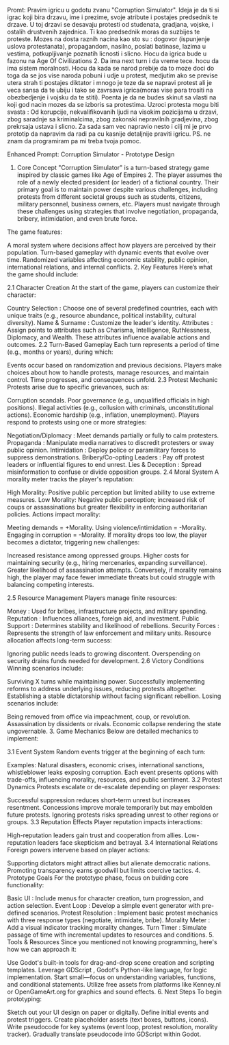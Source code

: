 Promt: Pravim igricu u godotu zvanu "Corruption Simulator". Ideja je da ti si igrac koji bira drzavu, ime i prezime, svoje atribute i postajes predsednik te drzave. U toj drzavi se desavaju protesti od studenata, gradjana, vojske, i ostalih drustvenih zajednica. Ti kao predsednik moras da suzbijes te proteste. Mozes na dosta raznih nacina kao sto su : dogovor (ispunjenje uslova protestanata), propagandom, nasilno, poslati batinase, lazima u vestima, potkupljivanje poznatih licnosti i slicno. Hocu da igrica bude u fazonu na Age Of Civilizations 2. Da ima next turn i da vreme tece. hocu da ima sistem moralnosti. Hocu da kada se narod prebije da to moze doci do toga da se jos vise naroda pobuni i udje u protest, medjutim ako se previse utera strah ti postajes diktator i mnogo je teze da se napravi protest ali je veca sansa da te ubiju i tako se  zavrsava igrica(moras vise para trositi na obezbedjenje i vojsku da te stiti). Poenta je da ne budes skinut sa vlasti na koji god nacin mozes da se izboris sa protestima. Uzroci protesta mogu biti svasta : Od korupcije, nekvalifikovanih ljudi na visokim pozicijama u drzavi, zbog saradnje sa kriminalcima, zbog zakonski nepravilnih gradjevina, zbog prekrsaja ustava i slicno. Za sada sam vec napravio nesto i cilj mi je prvo prototip da napravim da radi pa cu kasnije detaljnije praviti igricu. PS. ne znam da programiram pa mi treba tvoja pomoc.

















Enhanced Prompt: Corruption Simulator - Prototype Design
1. Core Concept
"Corruption Simulator" is a turn-based strategy game inspired by classic games like Age of Empires 2. The player assumes the role of a newly elected president (or leader) of a fictional country. Their primary goal is to maintain power despite various challenges, including protests from different societal groups such as students, citizens, military personnel, business owners, etc. Players must navigate through these challenges using strategies that involve negotiation, propaganda, bribery, intimidation, and even brute force.

The game features:

A moral system where decisions affect how players are perceived by their population.
Turn-based gameplay with dynamic events that evolve over time.
Randomized variables affecting economic stability, public opinion, international relations, and internal conflicts.
2. Key Features
Here’s what the game should include:

2.1 Character Creation
At the start of the game, players can customize their character:

Country Selection : Choose one of several predefined countries, each with unique traits (e.g., resource abundance, political instability, cultural diversity).
Name & Surname : Customize the leader's identity.
Attributes : Assign points to attributes such as Charisma, Intelligence, Ruthlessness, Diplomacy, and Wealth. These attributes influence available actions and outcomes.
2.2 Turn-Based Gameplay
Each turn represents a period of time (e.g., months or years), during which:

Events occur based on randomization and previous decisions.
Players make choices about how to handle protests, manage resources, and maintain control.
Time progresses, and consequences unfold.
2.3 Protest Mechanic
Protests arise due to specific grievances, such as:

Corruption scandals.
Poor governance (e.g., unqualified officials in high positions).
Illegal activities (e.g., collusion with criminals, unconstitutional actions).
Economic hardship (e.g., inflation, unemployment).
Players respond to protests using one or more strategies:

Negotiation/Diplomacy : Meet demands partially or fully to calm protesters.
Propaganda : Manipulate media narratives to discredit protesters or sway public opinion.
Intimidation : Deploy police or paramilitary forces to suppress demonstrations.
Bribery/Co-opting Leaders : Pay off protest leaders or influential figures to end unrest.
Lies & Deception : Spread misinformation to confuse or divide opposition groups.
2.4 Moral System
A morality meter tracks the player's reputation:

High Morality: Positive public perception but limited ability to use extreme measures.
Low Morality: Negative public perception; increased risk of coups or assassinations but greater flexibility in enforcing authoritarian policies.
Actions impact morality:

Meeting demands = +Morality.
Using violence/intimidation = -Morality.
Engaging in corruption = -Morality.
If morality drops too low, the player becomes a dictator, triggering new challenges:

Increased resistance among oppressed groups.
Higher costs for maintaining security (e.g., hiring mercenaries, expanding surveillance).
Greater likelihood of assassination attempts.
Conversely, if morality remains high, the player may face fewer immediate threats but could struggle with balancing competing interests.

2.5 Resource Management
Players manage finite resources:

Money : Used for bribes, infrastructure projects, and military spending.
Reputation : Influences alliances, foreign aid, and investment.
Public Support : Determines stability and likelihood of rebellions.
Security Forces : Represents the strength of law enforcement and military units.
Resource allocation affects long-term success:

Ignoring public needs leads to growing discontent.
Overspending on security drains funds needed for development.
2.6 Victory Conditions
Winning scenarios include:

Surviving X turns while maintaining power.
Successfully implementing reforms to address underlying issues, reducing protests altogether.
Establishing a stable dictatorship without facing significant rebellion.
Losing scenarios include:

Being removed from office via impeachment, coup, or revolution.
Assassination by dissidents or rivals.
Economic collapse rendering the state ungovernable.
3. Game Mechanics
Below are detailed mechanics to implement:

3.1 Event System
Random events trigger at the beginning of each turn:

Examples: Natural disasters, economic crises, international sanctions, whistleblower leaks exposing corruption.
Each event presents options with trade-offs, influencing morality, resources, and public sentiment.
3.2 Protest Dynamics
Protests escalate or de-escalate depending on player responses:

Successful suppression reduces short-term unrest but increases resentment.
Concessions improve morale temporarily but may embolden future protests.
Ignoring protests risks spreading unrest to other regions or groups.
3.3 Reputation Effects
Player reputation impacts interactions:

High-reputation leaders gain trust and cooperation from allies.
Low-reputation leaders face skepticism and betrayal.
3.4 International Relations
Foreign powers intervene based on player actions:

Supporting dictators might attract allies but alienate democratic nations.
Promoting transparency earns goodwill but limits coercive tactics.
4. Prototype Goals
For the prototype phase, focus on building core functionality:

Basic UI : Include menus for character creation, turn progression, and action selection.
Event Loop : Develop a simple event generator with pre-defined scenarios.
Protest Resolution : Implement basic protest mechanics with three response types (negotiate, intimidate, bribe).
Morality Meter : Add a visual indicator tracking morality changes.
Turn Timer : Simulate passage of time with incremental updates to resources and conditions.
5. Tools & Resources
Since you mentioned not knowing programming, here's how we can approach it:

Use Godot's built-in tools for drag-and-drop scene creation and scripting templates.
Leverage GDScript , Godot's Python-like language, for logic implementation. Start small—focus on understanding variables, functions, and conditional statements.
Utilize free assets from platforms like Kenney.nl or OpenGameArt.org for graphics and sound effects.
6. Next Steps
To begin prototyping:

Sketch out your UI design on paper or digitally.
Define initial events and protest triggers.
Create placeholder assets (text boxes, buttons, icons).
Write pseudocode for key systems (event loop, protest resolution, morality tracker).
Gradually translate pseudocode into GDScript within Godot.

